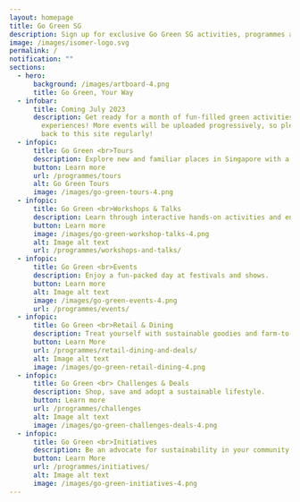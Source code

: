 ```yaml
---
layout: homepage
title: Go Green SG
description: Sign up for exclusive Go Green SG activities, programmes and experiences!
image: /images/isomer-logo.svg
permalink: /
notification: ""
sections:
  - hero:
      background: /images/artboard-4.png
      title: Go Green, Your Way
  - infobar:
      title: Coming July 2023
      description: Get ready for a month of fun-filled green activities and
        experiences! More events will be uploaded progressively, so please check
        back to this site regularly!
  - infopic:
      title: Go Green <br>Tours
      description: Explore new and familiar places in Singapore with a green lens.
      button: Learn more
      url: /programmes/tours
      alt: Go Green Tours
      image: /images/go-green-tours-4.png
  - infopic:
      title: Go Green <br>Workshops & Talks
      description: Learn through interactive hands-on activities and enriching talks.
      button: Learn more
      image: /images/go-green-workshop-talks-4.png
      alt: Image alt text
      url: /programmes/workshops-and-talks/
  - infopic:
      title: Go Green <br>Events
      description: Enjoy a fun-packed day at festivals and shows.
      button: Learn more
      alt: Image alt text
      image: /images/go-green-events-4.png
      url: /programmes/events/
  - infopic:
      title: Go Green <br>Retail & Dining
      description: Treat yourself with sustainable goodies and farm-to-table experiences.
      button: Learn More
      url: /programmes/retail-dining-and-deals/
      alt: Image alt text
      image: /images/go-green-retail-dining-4.png
  - infopic:
      title: Go Green <br> Challenges & Deals
      description: Shop, save and adopt a sustainable lifestyle.
      button: Learn more
      url: /programmes/challenges
      alt: Image alt text
      image: /images/go-green-challenges-deals-4.png
  - infopic:
      title: Go Green <br>Initiatives
      description: Be an advocate for sustainability in your community.
      button: Learn More
      url: /programmes/initiatives/
      alt: Image alt text
      image: /images/go-green-initiatives-4.png
---
```

